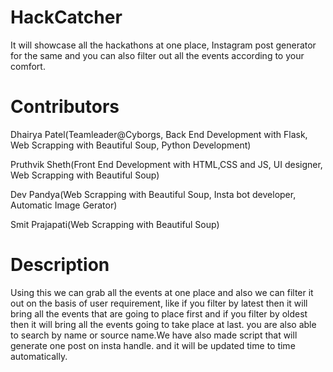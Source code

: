 # HackCatcher
It will showcase all the hackathons at one place, Instagram post generator for the same and you can also filter out all the events according to your comfort.


# Contributors
Dhairya Patel(Teamleader@Cyborgs, Back End Development with Flask, Web Scrapping with Beautiful Soup, Python Development)

Pruthvik Sheth(Front End Development with HTML,CSS and JS, UI designer, Web Scrapping with Beautiful Soup)

Dev Pandya(Web Scrapping with Beautiful Soup, Insta bot developer, Automatic Image Gerator)

Smit Prajapati(Web Scrapping with Beautiful Soup)


# Description 

Using this we can grab all the events at one place and also we can filter it out on the basis of user requirement, like if you filter by latest then it will bring all the events that are going to place first and if you filter by oldest then it will bring all the events going to take place at last. you are also able to search by name or source name.We have also made script that will generate one post on insta handle. and it will be updated time to time automatically.
